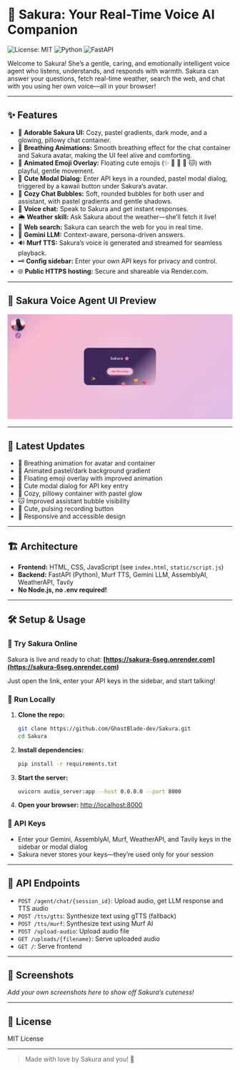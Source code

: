 # 🌸 Sakura: Your Real-Time Voice AI Companion

![License: MIT](https://img.shields.io/badge/License-MIT-pink.svg)
![Python](https://img.shields.io/badge/Python-3.8%2B-pink.svg)
![FastAPI](https://img.shields.io/badge/FastAPI-Backend-pink.svg)

Welcome to Sakura! She’s a gentle, caring, and emotionally intelligent voice agent who listens, understands, and responds with warmth. Sakura can answer your questions, fetch real-time weather, search the web, and chat with you using her own voice—all in your browser!

---

## ✨ Features
- 🌸 **Adorable Sakura UI:** Cozy, pastel gradients, dark mode, and a glowing, pillowy chat container.
- 💖 **Breathing Animations:** Smooth breathing effect for the chat container and Sakura avatar, making the UI feel alive and comforting.
- 🐾 **Animated Emoji Overlay:** Floating cute emojis (✨ 💖 🌸 🐾 🐱) with playful, gentle movement.
- 🎀 **Cute Modal Dialog:** Enter API keys in a rounded, pastel modal dialog, triggered by a kawaii button under Sakura’s avatar.
- 🫧 **Cozy Chat Bubbles:** Soft, rounded bubbles for both user and assistant, with pastel gradients and gentle shadows.
- 🎤 **Voice chat:** Speak to Sakura and get instant responses.
- 🌦️ **Weather skill:** Ask Sakura about the weather—she’ll fetch it live!
- 🔎 **Web search:** Sakura can search the web for you in real time.
- 🧠 **Gemini LLM:** Context-aware, persona-driven answers.
- 🔊 **Murf TTS:** Sakura’s voice is generated and streamed for seamless playback.
- 🗝️ **Config sidebar:** Enter your own API keys for privacy and control.
- 🌐 **Public HTTPS hosting:** Secure and shareable via Render.com.

---

## 🌸 Sakura Voice Agent UI Preview

![Sakura UI Screenshot](sakura-ui.png)

---

## 📝 Latest Updates
- 🌸 Breathing animation for avatar and container
- 🐾 Animated pastel/dark background gradient
- 💖 Floating emoji overlay with improved animation
- 🎀 Cute modal dialog for API key entry
- 🫧 Cozy, pillowy container with pastel glow
- 🐱 Improved assistant bubble visibility
- 🎤 Cute, pulsing recording button
- 📱 Responsive and accessible design

---

## 🏗️ Architecture
- **Frontend:** HTML, CSS, JavaScript (see `index.html`, `static/script.js`)
- **Backend:** FastAPI (Python), Murf TTS, Gemini LLM, AssemblyAI, WeatherAPI, Tavily
- **No Node.js, no .env required!**

---

## 🛠️ Setup & Usage

### 🌸 Try Sakura Online
Sakura is live and ready to chat:
**[https://sakura-6seg.onrender.com](https://sakura-6seg.onrender.com)**

Just open the link, enter your API keys in the sidebar, and start talking!

### 🏡 Run Locally
1. **Clone the repo:**
   ```sh
   git clone https://github.com/GhostBlade-dev/Sakura.git
   cd Sakura
   ```
2. **Install dependencies:**
   ```sh
   pip install -r requirements.txt
   ```
3. **Start the server:**
   ```sh
   uvicorn audio_server:app --host 0.0.0.0 --port 8000
   ```
4. **Open your browser:**
   [http://localhost:8000](http://localhost:8000)

### 🔑 API Keys
- Enter your Gemini, AssemblyAI, Murf, WeatherAPI, and Tavily keys in the sidebar or modal dialog
- Sakura never stores your keys—they’re used only for your session

---

## 📡 API Endpoints
- `POST /agent/chat/{session_id}`: Upload audio, get LLM response and TTS audio
- `POST /tts/gtts`: Synthesize text using gTTS (fallback)
- `POST /tts/murf`: Synthesize text using Murf AI
- `POST /upload-audio`: Upload audio file
- `GET /uploads/{filename}`: Serve uploaded audio
- `GET /`: Serve frontend

---

## 💖 Screenshots
*Add your own screenshots here to show off Sakura’s cuteness!*

---

## 📄 License
MIT License

---

> Made with love by Sakura and you! 🌸